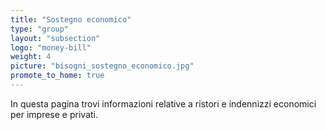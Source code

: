 ```yaml
---
title: "Sostegno economico"
type: "group"
layout: "subsection"
logo: "money-bill"
weight: 4
picture: "bisogni_sostegno_economico.jpg"
promote_to_home: true
---
```


In questa pagina trovi informazioni relative a ristori e indennizzi economici per imprese e privati.
